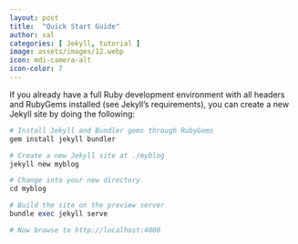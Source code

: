 ```yaml
---
layout: post
title:  "Quick Start Guide"
author: sal
categories: [ Jekyll, tutorial ]
image: assets/images/12.webp
icon: mdi-camera-alt
icon-color: 7
---
```


If you already have a full Ruby development environment with all headers and RubyGems installed (see Jekyll’s requirements), you can create a new Jekyll site by doing the following:

```ruby
# Install Jekyll and Bundler gems through RubyGems
gem install jekyll bundler

# Create a new Jekyll site at ./myblog
jekyll new myblog

# Change into your new directory
cd myblog

# Build the site on the preview server
bundle exec jekyll serve

# Now browse to http://localhost:4000
```